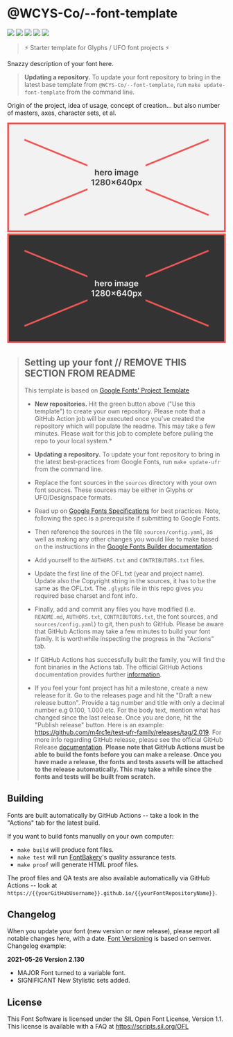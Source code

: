 # @WCYS-Co/--font-template

[![][Fontbakery]](https://wcys-co.github.io/--font-template/fontbakery/fontbakery-report.html)
[![][Universal]](https://wcys-co.github.io/--font-template/fontbakery/fontbakery-report.html)
[![][GF Profile]](https://wcys-co.github.io/--font-template/fontbakery/fontbakery-report.html)
[![][Outline Correctness]](https://wcys-co.github.io/--font-template/fontbakery/fontbakery-report.html)
[![][Shaping]](https://wcys-co.github.io/--font-template/fontbakery/fontbakery-report.html)

[Fontbakery]: https://img.shields.io/endpoint?url=https%3A%2F%2Fraw.githubusercontent.com%2Fwcys-co%2F--font-template%2Fgh-pages%2Fbadges%2Foverall.json
[GF Profile]: https://img.shields.io/endpoint?url=https%3A%2F%2Fraw.githubusercontent.com%2Fwcys-co%2F--font-template%2Fgh-pages%2Fbadges%2FGoogleFonts.json
[Outline Correctness]: https://img.shields.io/endpoint?url=https%3A%2F%2Fraw.githubusercontent.com%2Fwcys-co%2F--font-template%2Fgh-pages%2Fbadges%2FOutlineCorrectnessChecks.json
[Shaping]: https://img.shields.io/endpoint?url=https%3A%2F%2Fraw.githubusercontent.com%2Fwcys-co%2F--font-template%2Fgh-pages%2Fbadges%2FShapingChecks.json
[Universal]: https://img.shields.io/endpoint?url=https%3A%2F%2Fraw.githubusercontent.com%2Fwcys-co%2F--font-template%2Fgh-pages%2Fbadges%2FUniversal.json

> ⚡️ Starter template for Glyphs / UFO font projects ⚡️
<!-- REMOVE ANY QUOTED TEXT -->

Snazzy description of your font here. 

> **Updating a repository.** To update your font repository to bring in the latest base template from `@WCYS-Co/--font-template`, run `make update-font-template` from the command line.

Origin of the project, idea of usage, concept of creation… but also number of masters, axes, character sets, et al.

![Sample Image](docs/hero-light.svg#gh-light-mode-only)
![Sample Image](docs/hero-dark.svg#gh-dark-mode-only)

> ## Setting up your font // REMOVE THIS SECTION FROM README
>
> This template is based on [Google Fonts' Project Template](https://github.com/googlefonts/googlefonts-project-template)
> 
> * **New repositories.** Hit the green button above ("Use this template") to create your own repository. Please note that a GitHub Action job will be executed once you've created the repository which will populate the readme. This may take a few minutes. Please wait for this job to complete before pulling the repo to your local system.*
> 
> * **Updating a repository.** To update your font repository to bring in the latest best-practices from Google Fonts, run `make update-ufr` from the command line.
> 
> * Replace the font sources in the `sources` directory with your own font sources. These sources may be either in Glyphs or UFO/Designspace formats.
> 
> * Read up on [Google Fonts Specifications](https://github.com/googlefonts/gf-docs/tree/main/Spec) for best practices. Note, following the spec is a prerequisite if submitting to Google Fonts. 
> 
> * Then reference the sources in the file `sources/config.yaml`, as well as making any other changes you would like to make based on the instructions in the [Google Fonts Builder documentation](https://github.com/googlefonts/gftools/blob/main/Lib/gftools/builder/__init__.py).
> 
> * Add yourself to the `AUTHORS.txt` and `CONTRIBUTORS.txt` files.
> 
> * Update the first line of the OFL.txt (year and project name). Update also the Copyright string in the sources, it has to be the same as the OFL.txt. The `.glyphs` file in this repo gives you required base charset and font info.
> 
> * Finally, add and commit any files you have modified (i.e. `README.md`, `AUTHORS.txt`, `CONTRIBUTORS.txt`, the font sources, and `sources/config.yaml`) to git, then push to GitHub. Please be aware that GitHub Actions may take a few minutes to build your font family. It is worthwhile inspecting the progress in the "Actions" tab.
> 
> * If GitHub Actions has successfully built the family, you will find the font binaries in the Actions tab. The official GitHub Actions documentation provides further [information](https://docs.github.com/en/actions/managing-workflow-runs/downloading-workflow-artifacts).
> 
> * If you feel your font project has hit a milestone, create a new release for it. Go to the releases page and hit the "Draft a new release button". Provide a tag number and title with only a decimal number e.g 0.100, 1.000 etc. For the body text, mention what has changed since the last release. Once you are done, hit the "Publish release" button. Here is an example: https://github.com/m4rc1e/test-ufr-family/releases/tag/2.019. For more info regarding GitHub release, please see the official GitHub Release [documentation](https://docs.github.com/en/repositories/releasing-projects-on-github/managing-releases-in-a-repository). **Please note that GitHub Actions must be able to build the fonts before you can make a release. Once you have made a release, the fonts and tests assets will be attached to the release automatically. This may take a while since the fonts and tests will be built from scratch.**

## Building

Fonts are built automatically by GitHub Actions -- take a look in the "Actions" tab for the latest build.

If you want to build fonts manually on your own computer:

* `make build` will produce font files.
* `make test` will run [FontBakery](https://github.com/googlefonts/fontbakery)'s quality assurance tests.
* `make proof` will generate HTML proof files.

The proof files and QA tests are also available automatically via GitHub Actions -- look at `https://{{yourGitHubUsername}}.github.io/{{yourFontRepositoryName}}`.

## Changelog

When you update your font (new version or new release), please report all notable changes here, with a date.
[Font Versioning](https://github.com/googlefonts/gf-docs/tree/main/Spec#font-versioning) is based on semver. 
Changelog example:

**2021-05-26 Version 2.130**
- MAJOR Font turned to a variable font.
- SIGNIFICANT New Stylistic sets added.

## License

This Font Software is licensed under the SIL Open Font License, Version 1.1.
This license is available with a FAQ at
https://scripts.sil.org/OFL
